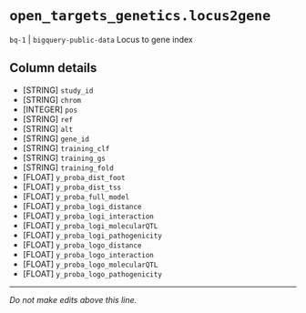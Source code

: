 # `open_targets_genetics.locus2gene`
`bq-1` | `bigquery-public-data`
Locus to gene index

## Column details
* [STRING]    `study_id`
* [STRING]    `chrom`
* [INTEGER]   `pos`
* [STRING]    `ref`
* [STRING]    `alt`
* [STRING]    `gene_id`
* [STRING]    `training_clf`
* [STRING]    `training_gs`
* [STRING]    `training_fold`
* [FLOAT]     `y_proba_dist_foot`
* [FLOAT]     `y_proba_dist_tss`
* [FLOAT]     `y_proba_full_model`
* [FLOAT]     `y_proba_logi_distance`
* [FLOAT]     `y_proba_logi_interaction`
* [FLOAT]     `y_proba_logi_molecularQTL`
* [FLOAT]     `y_proba_logi_pathogenicity`
* [FLOAT]     `y_proba_logo_distance`
* [FLOAT]     `y_proba_logo_interaction`
* [FLOAT]     `y_proba_logo_molecularQTL`
* [FLOAT]     `y_proba_logo_pathogenicity`

-------------------------------------------------------------------------------
*Do not make edits above this line.*

